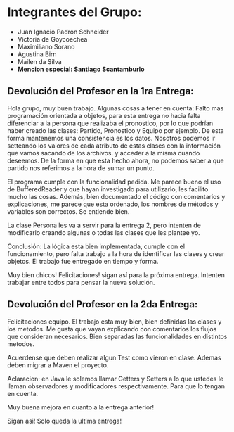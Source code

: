 # Integrantes del Grupo:
- Juan Ignacio Padron Schneider
- Victoria de Goycoechea
- Maximiliano Sorano
- Agustina Birn
- Mailen da Silva
- **Mencion especial: Santiago Scantamburlo**

## Devolución del Profesor en la 1ra Entrega:

Hola grupo, muy buen trabajo.
Algunas cosas a tener en cuenta:
Falto mas programación orientada a objetos, para esta entrega no hacia falta diferenciar a la persona que realizaba el pronostico, por lo que podrían haber creado las clases: Partido, Pronostico y Equipo por ejemplo. De esta forma mantenemos una consistencia es los datos. Nosotros podemos ir setteando los valores de cada atributo de estas clases con la información que vamos sacando de los archivos. y acceder a la misma cuando deseemos. De la forma en que esta hecho ahora, no podemos saber a que partido nos referimos a la hora de sumar un punto.

El programa cumple con la funcionalidad pedida. Me parece bueno el uso de BufferedReader y que hayan investigado para utilizarlo, les facilito mucho las cosas.
Además, bien documentado el código con comentarios y explicaciones, me parece que esta ordenado, los nombres de métodos y variables son correctos. Se entiende bien.

La clase Persona les va a servir para la entrega 2, pero intenten de modificarlo creando algunas o todas las clases que les plantee yo.

Conclusión: La lógica esta bien implementada, cumple con el funcionamiento, pero falta trabajo a la hora de identificar las clases y crear objetos.
El trabajo fue entregado en tiempo y forma. 

Muy bien chicos! Felicitaciones! sigan así para la próxima entrega. 
Intenten trabajar entre todos para pensar la nueva solución.

## Devolución del Profesor en la 2da Entrega:
Felicitaciones equipo.
El trabajo esta muy bien, bien definidas las clases y los metodos.
Me gusta que vayan explicando con comentarios los flujos que consideran necesarios.
Bien separadas las funcionalidades en distintos metodos.

Acuerdense que deben realizar algun Test como vieron en clase.
Ademas deben migrar a Maven el proyecto.

Aclaracion: en Java le solemos llamar Getters y Setters a lo que ustedes le llaman observadores y modificadores respectivamente. Para que lo tengan en cuenta.

Muy buena mejora en cuanto a la entrega anterior!

Sigan asi! Solo queda la ultima entrega!
